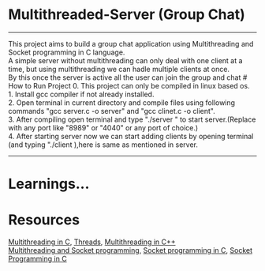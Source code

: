 
<h1>Multithreaded-Server (Group Chat)</h1>
<hr>
This project aims to build a group chat application using Multithreading and Socket programming in C language.<br>
A simple server without multithreading can only deal with one client at a time, but using multithreading we can hadle multiple clients at once.<br>
By this once the server is active all the user can join the group and chat 
# How to Run Project
0. This project can only be compiled in linux based os.<br>
1. Install gcc compiler if not already installed.<br>
2. Open terminal in current directory and compile files using following commands "gcc server.c -o server" and "gcc clinet.c -o client".<br>
3. After compiling open terminal and type "./server <port>" to start server.(Replace <port> with any port like "8989" or "4040" or any port of choice.)<br>
4. After starting server now we can start adding clients by opening terminal (and typing "./client <port>),here <port> is same as mentioned in server.<br>
<hr>
  
# Learnings...
  
# Resources
  <a href="https://www.geeksforgeeks.org/multithreading-c-2/">Multithreading in C</a>,
  <a href="http://www.csc.villanova.edu/~mdamian/threads/posixthreads.html">Threads</a>,
  <a href="https://www.geeksforgeeks.org/multithreading-in-cpp/?ref=rp">Multithreading in C++</a><br>
  <a href="https://www.geeksforgeeks.org/handling-multiple-clients-on-server-with-multithreading-using-socket-programming-in-c-cpp/?ref=rp">Multithreading and Socket programming</a>,
  <a href="https://tutorialspoint.dev/language/cpp/socket-programming-cc">Socket programming in C</a>,
  <a href="https://www.csd.uoc.gr/~hy556/material/tutorials/cs556-3rd-tutorial.pdf">Socket Programming in C </a>
